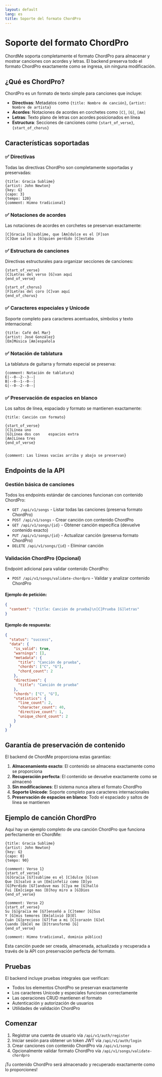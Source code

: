 ```yaml
---
layout: default
lang: es
title: Soporte del formato ChordPro
---
```


# Soporte del formato ChordPro

ChordMe soporta completamente el formato ChordPro para almacenar y mostrar canciones con acordes y letras. El backend preserva todo el formato ChordPro exactamente como se ingresa, sin ninguna modificación.

## ¿Qué es ChordPro?

ChordPro es un formato de texto simple para canciones que incluye:
- **Directivas**: Metadatos como `{title: Nombre de canción}`, `{artist: Nombre de artista}`
- **Acordes**: Notaciones de acordes en corchetes como `[C]`, `[G]`, `[Am]`
- **Letras**: Texto plano de letras con acordes posicionados en línea
- **Estructura**: Secciones de canciones como `{start_of_verse}`, `{start_of_chorus}`

## Características soportadas

### ✅ Directivas
Todas las directivas ChordPro son completamente soportadas y preservadas:

```
{title: Gracia Sublime}
{artist: John Newton}
{key: G}
{capo: 3}
{tempo: 120}
{comment: Himno tradicional}
```

### ✅ Notaciones de acordes
Las notaciones de acordes en corchetes se preservan exactamente:

```
[C]Gracia [G]sublime, que [Am]dulce es el [F]son
[C]Que salvó a [G]quien perdido [C]estaba
```

### ✅ Estructura de canciones
Directivas estructurales para organizar secciones de canciones:

```
{start_of_verse}
[C]Letras del verso [G]van aquí
{end_of_verse}

{start_of_chorus}
[F]Letras del coro [C]van aquí
{end_of_chorus}
```

### ✅ Caracteres especiales y Unicode
Soporte completo para caracteres acentuados, símbolos y texto internacional:

```
{title: Café del Mar}
{artist: José González}
[Em]Música [Am]española
```

### ✅ Notación de tablatura
La tablatura de guitarra y formato especial se preserva:

```
{comment: Notación de tablatura}
E|--0--2--3--|
B|--0--1--0--|
G|--0--2--0--|
```

### ✅ Preservación de espacios en blanco
Los saltos de línea, espaciado y formato se mantienen exactamente:

```
{title: Canción con formato}

{start_of_verse}
[C]Línea uno
[G]Línea dos con    espacios extra
[Am]Línea tres
{end_of_verse}


{comment: Las líneas vacías arriba y abajo se preservan}
```

## Endpoints de la API

### Gestión básica de canciones
Todos los endpoints estándar de canciones funcionan con contenido ChordPro:

- `GET /api/v1/songs` - Listar todas las canciones (preserva formato ChordPro)
- `POST /api/v1/songs` - Crear canción con contenido ChordPro
- `GET /api/v1/songs/{id}` - Obtener canción específica (devuelve contenido exacto)
- `PUT /api/v1/songs/{id}` - Actualizar canción (preserva formato ChordPro)
- `DELETE /api/v1/songs/{id}` - Eliminar canción

### Validación ChordPro (Opcional)
Endpoint adicional para validar contenido ChordPro:

- `POST /api/v1/songs/validate-chordpro` - Validar y analizar contenido ChordPro

#### Ejemplo de petición:
```json
{
  "content": "{title: Canción de prueba}\n[C]Prueba [G]letras"
}
```

#### Ejemplo de respuesta:
```json
{
  "status": "success",
  "data": {
    "is_valid": true,
    "warnings": [],
    "metadata": {
      "title": "Canción de prueba",
      "chords": ["C", "G"],
      "chord_count": 2
    },
    "directives": {
      "title": "Canción de prueba"
    },
    "chords": ["C", "G"],
    "statistics": {
      "line_count": 2,
      "character_count": 40,
      "directive_count": 1,
      "unique_chord_count": 2
    }
  }
}
```

## Garantía de preservación de contenido

El backend de ChordMe proporciona estas garantías:

1. **Almacenamiento exacto**: El contenido se almacena exactamente como se proporciona
2. **Recuperación perfecta**: El contenido se devuelve exactamente como se almacenó
3. **Sin modificaciones**: El sistema nunca altera el formato ChordPro
4. **Soporte Unicode**: Soporte completo para caracteres internacionales
5. **Preservación de espacios en blanco**: Todo el espaciado y saltos de línea se mantienen

## Ejemplo de canción ChordPro

Aquí hay un ejemplo completo de una canción ChordPro que funciona perfectamente en ChordMe:

```
{title: Gracia Sublime}
{artist: John Newton}
{key: G}
{capo: 0}
{tempo: 90}

{comment: Verso 1}
{start_of_verse}
[G]Gracia [G7]sublime es el [C]dulce [G]son
Que [G]salvó a un [Em]infeliz como [D]yo
[G]Perdido [G7]anduve mas [C]ya me [G]halló
Fui [Em]ciego mas [D]hoy miro a [G]Dios
{end_of_verse}

{comment: Verso 2}
{start_of_verse}
Su [G]gracia me [G7]enseñó a [C]temer [G]Sus
Y [G]mis temores [Em]alivió [D]El
Cuán [G]precioso [G7]fue a mi [C]corazón [G]el
Cuando [Em]él me [D]transformó [G]
{end_of_verse}

{comment: Himno tradicional, dominio público}
```

Esta canción puede ser creada, almacenada, actualizada y recuperada a través de la API con preservación perfecta del formato.

## Pruebas

El backend incluye pruebas integrales que verifican:
- Todos los elementos ChordPro se preservan exactamente
- Los caracteres Unicode y especiales funcionan correctamente  
- Las operaciones CRUD mantienen el formato
- Autenticación y autorización de usuarios
- Utilidades de validación ChordPro

## Comenzar

1. Registrar una cuenta de usuario vía `/api/v1/auth/register`
2. Iniciar sesión para obtener un token JWT vía `/api/v1/auth/login`
3. Crear canciones con contenido ChordPro vía `/api/v1/songs`
4. Opcionalmente validar formato ChordPro vía `/api/v1/songs/validate-chordpro`

¡Tu contenido ChordPro será almacenado y recuperado exactamente como lo proporciones!